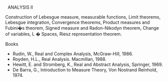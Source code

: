 ---
---


 
ANALYSIS II

Construction of Lebesgue measure, measurable functions, Limit theorems,
Lebesgue integration, Convergence theorems, Product measures and Fubini�s
theorem, Signed measure and Radon-Nikodyn theorem, Change of variables, L �
Spaces, Riesz representation theorem.

Books

* Rudin, W., Real and Complex Analysis, McGraw-Hill, 1986.
* Royden, H.L., Real Analysis. Macmillan, 1988.
* Hewitt, E. and Stromberg, K., Real and Abstract Analysis, Springer, 1969.
* De Barra, G., Introduction to Measure Theory, Von Nostrand Reinhold, 1974.
   

